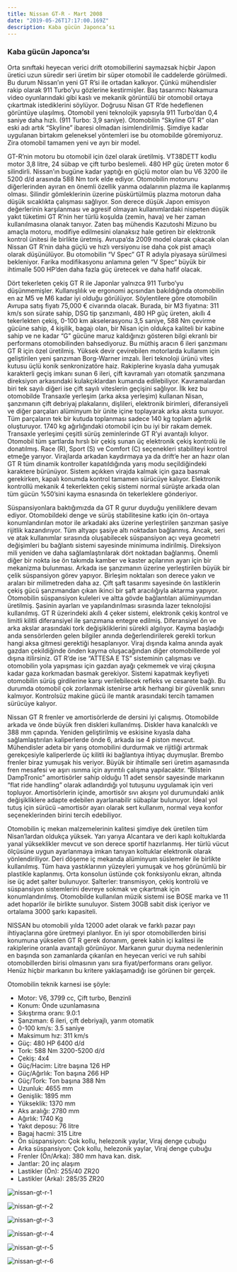 ```yaml
---
title: Nissan GT-R - Mart 2008
date: "2019-05-26T17:17:00.169Z"
description: Kaba gücün Japonca’sı
---
```


### Kaba gücün Japonca’sı

Orta sınıftaki heyecan verici drift otomobillerini saymazsak hiçbir Japon üretici uzun süredir seri üretim bir süper otomobil ile caddelerde görülmedi. Bu durum Nissan’ın yeni GT R’si ile ortadan kalkıyor. Çünkü mühendisler rakip olarak 911 Turbo’yu gözlerine kestirmişler. Baş tasarımcı Nakamura video oyunlarındaki gibi kaslı ve mekanik görüntülü bir otomobil ortaya çıkartmak istediklerini söylüyor. Doğrusu Nisan GT R’de hedeflenen görüntüye ulaşılmış. Otomobil yeni teknolojik yapısıyla 911 Turbo’dan 0,4 saniye daha hızlı. (911 Turbo: 3,9 saniye). Otomobilin “Skyline GT R” olan eski adı artık “Skyline” ibaresi olmadan isimlendirilmiş. Şimdiye kadar uygulanan birtakım geleneksel yöntemleri ise bu otomobilde göremiyoruz. Zira otomobil tamamen yeni ve ayrı bir model.

GT-R’nin motoru bu otomobil için özel olarak üretilmiş. VT38DETT kodlu motor 3,8 litre, 24 sübap ve çift turbo beslemeli. 480 HP güç üreten motor 6 silindirli. Nissan’ın bugüne kadar yaptığı en güçlü motor olan bu V6 3200 ile 5200 d/d arasında 588 Nm tork elde ediyor. Otomobilin motorunu diğerlerinden ayıran en önemli özellik yanma odalarının plazma ile kaplanmış olması. Silindir gömleklerinin üzerine püskürtülmüş plazma motorun daha düşük sıcaklıkta çalışması sağlıyor. Son derece düşük Japon emisyon  değerlerinin karşılanması ve agresif olmayan kullanımlardaki nispeten düşük yakıt tüketimi GT R’nin her türlü koşulda (zemin, hava) ve her zaman kullanılmasına olanak tanıyor. Zaten baş mühendis Kazutoshi Mizuno bu amaçla motoru, modifiye edilmesini olanaksız hale getiren bir elektronik kontrol ünitesi ile birlikte üretmiş. Avrupa’da 2009 model olarak çıkacak olan Nissan GT R’nin daha güçlü ve hızlı versiyonu ise daha çok pist amaçlı olarak düşünülüyor. Bu otomobilin “V Spec” GT R adıyla piyasaya sürülmesi bekleniyor. Farika modifikasyonu anlamına gelen “V Spec“ büyük bir ihtimalle 500 HP’den daha fazla güç üretecek ve daha hafif olacak.

Dört tekerleten çekiş GT R ile Japonlar yalnızca 911 Turbo’yu düşünmemişler. Kullanışlılık ve ergonomi açısından bakıldığında otomobilin en az M5 ve M6 kadar iyi olduğu görülüyor. Söylentilere göre otomobilin Avrupa satış fiyatı 75,000 € civarında olacak. Burada, bir M3 fiyatına: 311 km/s son sürate sahip, DSG tip şanzımanlı, 480 HP güç üreten, akıllı 4 tekerlekten çekiş, 0-100 km akselerasyonu 3,5 saniye, 588 Nm çevirme gücüne sahip, 4 kişilik, bagajı olan, bir Nisan için oldukça kaliteli bir kabine sahip ve ne kadar “G” gücüne maruz kaldığınızı gösteren bilgi ekranlı bir performans otomobilinden bahsediyoruz. Bu müthiş aracın 6 ileri şanzımanı GT R için özel üretilmiş. Yüksek devir çevirebilen motorlarda kullanım için geliştirilen yeni şanzıman Borg-Warner imzalı. İleri teknoloji ürünü vites kutusu üçlü konik senkronizatöre haiz. Rakiplerine kıyasla daha yumuşak karakterli geçiş imkanı sunan 6 ileri, çift kavramalı yarı otomatik şanzımana direksiyon arkasındaki kulakçıklardan kumanda edilebiliyor. Kavramalardan biri tek sayılı diğeri ise çift sayılı viteslerin geçişini sağlıyor. İlk kez bu otomobilde Transaxle yerleşim (arka aksa yerleşim) kullanan Nisan, şanzımanın çift debriyaj plakalarını, dişlileri, elektronik birimleri, diferansiyeli ve diğer parçaları alüminyum bir ünite içine toplayarak arka aksta sunuyor. Tüm parçaların tek bir kutuda toplanması sadece 140 kg toplam ağırlık oluşturuyor. 1740 kg ağırlığındaki otomobil için bu iyi bir rakam demek. Transaxle yerleşimi çeşitli sürüş zeminlerinde GT R’yi avantajlı kılıyor. Otomobil tüm şartlarda hırslı bir çekiş sunan üç elektronik çekiş kontrolü ile donatılmış.  Race (R), Sport (S) ve Comfort (C) seçenekleri stabiliteyi kontrol etmeğe yarıyor. Virajlarda arkadan kaydırmaya ya da drift’e her an hazır olan GT R tüm dinamik kontroller kapatıldığında yarış modu seçildiğindeki karaktere bürünüyor. Sistem açıkken virajda kalmak için gaza basmak gerekirken, kapalı konumda kontrol tamamen sürücüye kalıyor. Elektronik kontrollü mekanik 4 tekerlekten çekiş sistemi normal sürüşte arkada olan tüm gücün %50’sini kayma esnasında ön tekerleklere gönderiyor.

Süspansiyonlara baktığımızda da GT R gurur duyduğu yeniliklere devam ediyor. Otomobildeki denge ve sürüş stabilitesine katkı için ön-ortaya konumlandırılan motor ile arkadaki aks üzerine yerleştirilen şanzıman şasiye rijitlik kazandırıyor. Tüm altyapı şasiye altı noktadan bağlanmış. Ancak, seri ve atak kullanımlar sırasında oluşabilecek süspansiyon açı veya geometri değişimleri bu bağlantı sistemi sayesinde minimuma indirilmiş. Direksiyon mili yeniden ve daha sağlamlaştırılarak dört noktadan bağlanmış. Önemli diğer bir nokta ise ön takımda kamber ve kaster açılarının ayarı için bir mekanizma bulunması. Arkada ise şanzımanın üzerine yerleştirilen büyük bir çelik süspansiyon görev yapıyor. Birleşim noktaları son derece yakın ve araları bir milimetreden daha az.  Çift şaft tasarımı sayesinde ön lastiklerin çekiş gücü şanzımandan çıkan ikinci bir şaft aracılığıyla aktarma yapıyor. Otomobilin süspansiyon kuleleri ve altta gövde bağlantıları alüminyumdan üretilmiş. Şasinin ayarları ve yapılandırılması sırasında lazer teknolojisi kullanılmış. GT R üzerindeki akıllı 4 çeker sistemi, elektronik çekiş kontrol ve limitli kilitli diferansiyel ile şanzımana entegre edilmiş. Diferansiyel ön ve arka akslar arasındaki tork değişikliklerini sürekli algılıyor. Kayma başladığı anda sensörlerden gelen bilgiler anında değerlendirilerek gerekli torkun hangi aksa gitmesi gerektiği hesaplanıyor. Viraj dışında kalma anında ayak gazdan çekildiğinde önden kayma oluşacağından diğer otomobillerde yol dışına itilirsiniz. GT R’de ise “ATTESA E TS” sisteminin çalışması ve otomobilin yola yapışması için gazdan ayağı çekmemek ve viraj çıkışına kadar gaza korkmadan basmak gerekiyor. Sistemi kapatmak keyfiyeti otomobilin sürüş girdilerine karşı verilebilecek refleks ve cesarete bağlı. Bu durumda otomobil çok zorlanmak istenirse artık herhangi bir güvenlik sınırı kalmıyor. Kontrolsüz makine gücü ile mantık arasındaki tercih tamamen sürücüye kalıyor.

Nissan GT R frenler ve amortisörlerde de dersini iyi çalışmış. Otomobilde arkada ve önde büyük fren diskleri kullanılmış. Diskler hava kanalcıklı ve 388 mm çapında. Yeniden geliştirilmiş ve eskisine kıyasla daha sağlamlaştırılan kaliperlerde önde 6, arkada ise 4 piston mevcut. Mühendisler adeta bir yarış otomobilini durdurmak ve rijitliği artırmak gerekçesiyle kaliperlerde üç kilitli iki bağlantıya ihtiyaç duymuşlar. Brembo frenler biraz yumuşak his veriyor. Büyük bir ihtimalle seri üretim aşamasında fren mesafesi ve aşırı ısınma için ayrıntılı çalışma yapılacaktır. “Bilstein DampTronic” amortisörler sahip olduğu 11 adet sensör sayesinde markanın “flat ride handling” olarak adlandırdığı yol tutuşunu uygulamak için veri topluyor. Amortisörlerin içinde, amortisör sıvı akışını yol durumundaki anlık değişikliklere adapte edebilen ayarlanabilir sübaplar bulunuyor. İdeal yol tutuş için sürücü –amortisör ayarı olarak  sert kullanım, normal veya konfor seçeneklerinden birini tercih edebiliyor.

Otomobilin iç mekan malzemelerinin kalitesi şimdiye dek üretilen tüm Nisan’lardan oldukça yüksek. Yarı yarıya Alcantara ve deri kaplı koltuklarda yanal yükseklikler mevcut ve son derece sportif hazırlanmış. Her türlü vücut ölçüsüne uygun ayarlanmaya imkan tanıyan koltuklar elektronik olarak yönlendiriliyor. Deri döşeme iç mekanda alüminyum süslemeler ile birlikte kullanılmış. Tüm hava yastıklarının yüzeyleri yumuşak ve hoş görünümlü bir plastikle kaplanmış. Orta konsolun üstünde çok fonksiyonlu ekran, altında ise üç adet şalter bulunuyor. Şalterler: transmisyon, çekiş kontrolü ve süspansiyon sistemlerini devreye sokmak ve çıkartmak için konumlandırılmış. Otomobilde kullanılan müzik sistemi ise BOSE marka ve 11 adet hoparlör ile birlikte sunuluyor. Sistem 30GB sabit disk içeriyor ve ortalama 3000 şarkı kapasiteli.

NISSAN bu otomobili yılda 12000 adet olarak ve farklı pazar payı ihtiyaçlarına göre üretmeyi planlıyor. En iyi spor otomobillerden birisi konumuna yükselen GT R gerek donanım, gerek kabin içi kalitesi ile rakiplerine oranla avantajlı görünüyor. Markanın gurur duyma nedenlerinin en başında son zamanlarda çıkarılan en heyecan verici ve ruh sahibi otomobillerden birisi olmasının yanı sıra fiyat/performans oranı geliyor. Henüz hiçbir markanın bu kritere yaklaşamadığı ise görünen bir gerçek.

Otomobilin teknik karnesi ise şöyle:
* Motor: V6, 3799 cc, Çift turbo, Benzinli
* Konum: Önde uzunlamasına 
* Sıkıştırma oranı: 9.0:1
* Şanzıman: 6 ileri, çift debriyajlı, yarım otomatik
* 0-100 km/s: 3.5 saniye
* Maksimum hız: 311 km/s
* Güç: 480 HP 6400 d/d
* Tork: 588 Nm 3200-5200 d/d
* Çekiş: 4x4
* Güç/Hacim: Litre başına 126 HP
* Güç/Ağırlık: Ton başına 266 HP
* Güç/Tork: Ton başına 388 Nm
* Uzunluk: 4655 mm
* Genişlik: 1895 mm
* Yükseklik: 1370 mm
* Aks aralığı: 2780 mm
* Ağırlık: 1740 Kg
* Yakıt deposu: 76 litre
* Bagaj hacmi: 315 Litre
* Ön süspansiyon: Çok kollu, helezonik yaylar, Viraj denge çubuğu
* Arka süspansiyon: Çok kollu, helezonik yaylar, Viraj denge çubuğu
* Frenler (Ön/Arka): 380 mm hava kan. disk.
* Jantlar: 20 inç alaşım
* Lastikler (Ön): 255/40 ZR20 
* Lastikler (Arka): 285/35 ZR20 

![nissan-gt-r-1](./nissan-gt-r-1.jpg)

![nissan-gt-r-2](./nissan-gt-r-2.jpg)

![nissan-gt-r-3](./nissan-gt-r-3.jpg)

![nissan-gt-r-4](./nissan-gt-r-4.jpg)

![nissan-gt-r-5](./nissan-gt-r-5.jpg)

![nissan-gt-r-6](./nissan-gt-r-6.jpg)